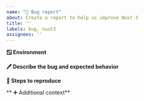```yaml
---
name: "🐞 Bug report"
about: Create a report to help us improve Nuxt 3
title: ''
labels: bug, nuxt3
assignees: ''
---
```


<!--
Please carefully read the contribution docs before creating a bug report
 👉 https://v3.nuxtjs.org/community/reporting-bugs

Please use the codesandbox template below to create a minimal reproduction
 👉 https://codesandbox.io/s/github/nuxt/starter/tree/v3-sandbox

If you're unsure about the issue, please open a github discussion first
 👉 https://github.com/nuxt/framework/discussions/categories/issues
-->

**🪟 Environment**

<!-- You can use `npx nuxi info` to fill this section -->

**🖊️ Describe the bug and expected behavior**

<!-- A clear and concise description of what the bug is. -->

**📝 Steps to reproduce**

<!--
Steps to reproduce the behavior:
1. Go to '...'
2. Click on '....'
3. Scroll down to '....'
4. See error
-->

** ➕ Additional context**

<!-- If applicable, add any other context about the problem here. -->
<!-- If applicable, add screenshots to help explain your problem. -->
